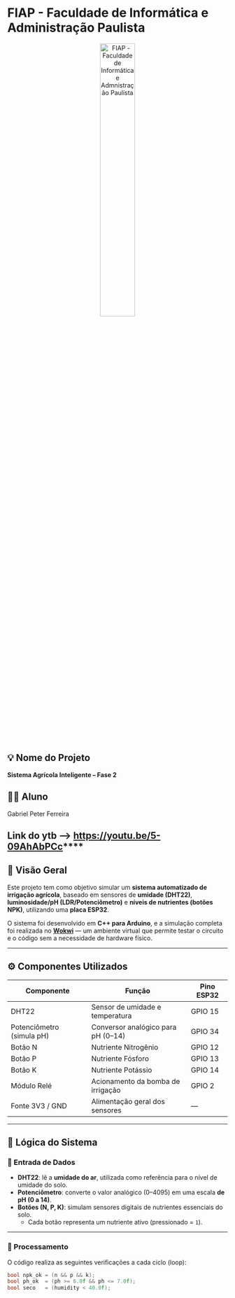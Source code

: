 # FIAP - Faculdade de Informática e Administração Paulista

<p align="center">
<a href= "https://www.fiap.com.br/"><img src="assets/logo-fiap.png" alt="FIAP - Faculdade de Informática e Admnistração Paulista" border="0" width=40% height=40%></a>
</p>

<br>

## 💡 Nome do Projeto
**Sistema Agrícola Inteligente – Fase 2**

## 👨‍💻 Aluno
Gabriel Peter Ferreira  

## Link do ytb --> https://youtu.be/5-09AhAbPCc****

## 📘 Visão Geral
Este projeto tem como objetivo simular um **sistema automatizado de irrigação agrícola**, baseado em sensores de **umidade (DHT22)**, **luminosidade/pH (LDR/Potenciômetro)** e **níveis de nutrientes (botões NPK)**, utilizando uma **placa ESP32**.

O sistema foi desenvolvido em **C++ para Arduino**, e a simulação completa foi realizada no **[Wokwi](https://wokwi.com/)** — um ambiente virtual que permite testar o circuito e o código sem a necessidade de hardware físico.

---

## ⚙️ Componentes Utilizados
| Componente | Função | Pino ESP32 |
|-------------|--------|-------------|
| DHT22 | Sensor de umidade e temperatura | GPIO 15 |
| Potenciômetro (simula pH) | Conversor analógico para pH (0–14) | GPIO 34 |
| Botão N | Nutriente Nitrogênio | GPIO 12 |
| Botão P | Nutriente Fósforo | GPIO 13 |
| Botão K | Nutriente Potássio | GPIO 14 |
| Módulo Relé | Acionamento da bomba de irrigação | GPIO 2 |
| Fonte 3V3 / GND | Alimentação geral dos sensores | — |

---

## 🧩 Lógica do Sistema

### 🔹 Entrada de Dados
- **DHT22**: lê a **umidade do ar**, utilizada como referência para o nível de umidade do solo.
- **Potenciômetro**: converte o valor analógico (0–4095) em uma escala **de pH (0 a 14)**.
- **Botões (N, P, K)**: simulam sensores digitais de nutrientes essenciais do solo.  
  - Cada botão representa um nutriente ativo (pressionado = `1`).

---

### 🔹 Processamento
O código realiza as seguintes verificações a cada ciclo (loop):

```cpp
bool npk_ok = (n && p && k);
bool ph_ok  = (ph >= 6.0f && ph <= 7.0f);
bool seco   = (humidity < 40.0f);
